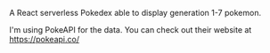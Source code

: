 A React serverless Pokedex able to display generation 1-7 pokemon. 

I'm using PokeAPI for the data. You can check out their website at https://pokeapi.co/
